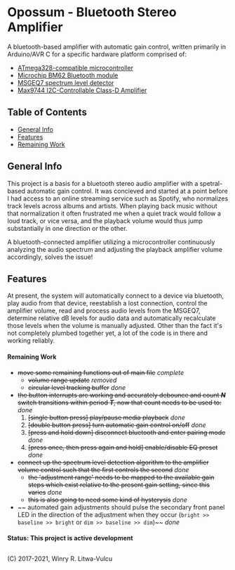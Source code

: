 # Opossum - Bluetooth Stereo Amplifier #
A bluetooth-based amplifier with automatic gain control, written primarily in Arduino/AVR C for a specific hardware platform comprised of:
  * [ATmega328-compatible microcontroller](https://www.microchip.com/wwwproducts/en/ATmega328)
  * [Microchip BM62 Bluetooth module](https://www.microchip.com/wwwproducts/en/BM62)
  * [MSGEQ7 spectrum level detector](https://www.sparkfun.com/datasheets/Components/General/MSGEQ7.pdf)
  * [Max9744 I2C-Controllable Class-D Amplifier](https://www.maximintegrated.com/en/products/analog/audio/MAX9744.html)



## Table of Contents ##
* [General Info](#general-info)
* [Features](#features)
* [Remaining Work](#remaining-work)

## General Info ##
This project is a basis for a bluetooth stereo audio amplifier with a spetral-based automatic gain control. It was concieved and started at a point before I had access to an online streaming service such as Spotify, who normalizes track levels across albums and artists. When playing back music without that normalization it often frustrated me when a quiet track would follow a loud track, or vice versa, and the playback volume would thus jump substantially in one direction or the other.

A bluetooth-connected amplifier utilizing a microcontroller continuously analyzing the audio spectrum and adjusting the playback amplifier volume accordingly, solves the issue!

## Features ##
At present, the system will automatically connect to a device via bluetooth, play audio from that device, reestablish a lost connection, control the amplifier volume, read and process audio levels from the MSGEQ7, determine relative dB levels for audio data and automatically recalculate those levels when the volume is manually adjusted. Other than the fact it's not completely plumbed together yet, a lot of the code is in there and working reliably.

#### Remaining Work ####
* ~~move some remaining functions out of main file~~ _complete_
  * ~~volume range update~~ _removed_
  * ~~circular level tracking buffer~~ _done_
* ~~the button interrupts are working and accurately debounce and count _**N**_ switch transitions within period _**T**_, now that count needs to be used to:~~ _done_
  1) ~~[single button press] play/pause media playback~~ _done_
  2) ~~[double button press] turn automatic gain control on/off~~ _done_
  3) ~~[press and hold down] disconnect bluetooth and enter pairing mode~~ _done_
  4) ~~[press once, then press again and hold] enable/disable EQ preset~~ _done_
* ~~connect up the spectrum level detection algorithm to the amplifier volume control such that the first controls the second~~ _done_
  * ~~the 'adjustment range' needs to be mapped to the available gain steps which exist relative to the present gain setting, since this varies~~ _done_
  * ~~this is also going to need some kind of hysterysis~~ _done_
* ~~ automated gain adjustments should pulse the secondary front panel LED in the direction of the adjustment when they occur (`bright >> baseline >> bright` or `dim >> baseline >> dim`)~~ _done_

#### Status: This project is active development ####

## ##
(C) 2017-2021, Winry R. Litwa-Vulcu
